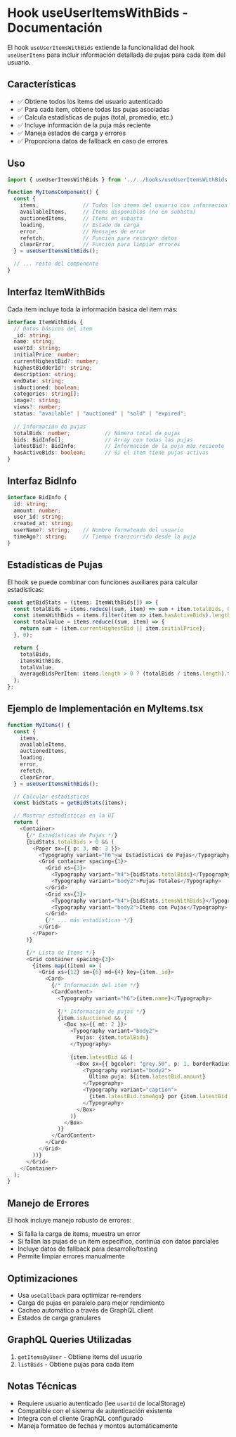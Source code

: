 # Hook useUserItemsWithBids - Documentación

El hook `useUserItemsWithBids` extiende la funcionalidad del hook `useUserItems` para incluir información detallada de pujas para cada item del usuario.

## Características

- ✅ Obtiene todos los items del usuario autenticado
- ✅ Para cada item, obtiene todas las pujas asociadas
- ✅ Calcula estadísticas de pujas (total, promedio, etc.)
- ✅ Incluye información de la puja más reciente
- ✅ Maneja estados de carga y errores
- ✅ Proporciona datos de fallback en caso de errores

## Uso

```typescript
import { useUserItemsWithBids } from '../../hooks/useUserItemsWithBids';

function MyItemsComponent() {
  const {
    items,              // Todos los items del usuario con información de pujas
    availableItems,     // Items disponibles (no en subasta)
    auctionedItems,     // Items en subasta
    loading,            // Estado de carga
    error,              // Mensajes de error
    refetch,            // Función para recargar datos
    clearError,         // Función para limpiar errores
  } = useUserItemsWithBids();

  // ... resto del componente
}
```

## Interfaz ItemWithBids

Cada item incluye toda la información básica del item más:

```typescript
interface ItemWithBids {
  // Datos básicos del item
  _id: string;
  name: string;
  userId: string;
  initialPrice: number;
  currentHighestBid?: number;
  highestBidderId?: string;
  description: string;
  endDate: string;
  isAuctioned: boolean;
  categories: string[];
  image?: string;
  views?: number;
  status: "available" | "auctioned" | "sold" | "expired";
  
  // Información de pujas
  totalBids: number;           // Número total de pujas
  bids: BidInfo[];             // Array con todas las pujas
  latestBid?: BidInfo;         // Información de la puja más reciente
  hasActiveBids: boolean;      // Si el item tiene pujas activas
}
```

## Interfaz BidInfo

```typescript
interface BidInfo {
  id: string;
  amount: number;
  user_id: string;
  created_at: string;
  userName?: string;    // Nombre formateado del usuario
  timeAgo?: string;     // Tiempo transcurrido desde la puja
}
```

## Estadísticas de Pujas

El hook se puede combinar con funciones auxiliares para calcular estadísticas:

```typescript
const getBidStats = (items: ItemWithBids[]) => {
  const totalBids = items.reduce((sum, item) => sum + item.totalBids, 0);
  const itemsWithBids = items.filter(item => item.hasActiveBids).length;
  const totalValue = items.reduce((sum, item) => {
    return sum + (item.currentHighestBid || item.initialPrice);
  }, 0);

  return {
    totalBids,
    itemsWithBids,
    totalValue,
    averageBidsPerItem: items.length > 0 ? (totalBids / items.length).toFixed(1) : "0",
  };
};
```

## Ejemplo de Implementación en MyItems.tsx

```typescript
function MyItems() {
  const {
    items,
    availableItems,
    auctionedItems,
    loading,
    error,
    refetch,
    clearError,
  } = useUserItemsWithBids();

  // Calcular estadísticas
  const bidStats = getBidStats(items);

  // Mostrar estadísticas en la UI
  return (
    <Container>
      {/* Estadísticas de Pujas */}
      {bidStats.totalBids > 0 && (
        <Paper sx={{ p: 3, mb: 3 }}>
          <Typography variant="h6">📊 Estadísticas de Pujas</Typography>
          <Grid container spacing={3}>
            <Grid xs={3}>
              <Typography variant="h4">{bidStats.totalBids}</Typography>
              <Typography variant="body2">Pujas Totales</Typography>
            </Grid>
            <Grid xs={3}>
              <Typography variant="h4">{bidStats.itemsWithBids}</Typography>
              <Typography variant="body2">Items con Pujas</Typography>
            </Grid>
            {/* ... más estadísticas */}
          </Grid>
        </Paper>
      )}

      {/* Lista de Items */}
      <Grid container spacing={3}>
        {items.map((item) => (
          <Grid xs={12} sm={6} md={4} key={item._id}>
            <Card>
              {/* Información del item */}
              <CardContent>
                <Typography variant="h6">{item.name}</Typography>
                
                {/* Información de pujas */}
                {item.isAuctioned && (
                  <Box sx={{ mt: 2 }}>
                    <Typography variant="body2">
                      Pujas: {item.totalBids}
                    </Typography>
                    
                    {item.latestBid && (
                      <Box sx={{ bgcolor: "grey.50", p: 1, borderRadius: 1 }}>
                        <Typography variant="body2">
                          Última puja: ${item.latestBid.amount}
                        </Typography>
                        <Typography variant="caption">
                          {item.latestBid.timeAgo} por {item.latestBid.userName}
                        </Typography>
                      </Box>
                    )}
                  </Box>
                )}
              </CardContent>
            </Card>
          </Grid>
        ))}
      </Grid>
    </Container>
  );
}
```

## Manejo de Errores

El hook incluye manejo robusto de errores:

- Si falla la carga de items, muestra un error
- Si fallan las pujas de un item específico, continúa con datos parciales
- Incluye datos de fallback para desarrollo/testing
- Permite limpiar errores manualmente

## Optimizaciones

- Usa `useCallback` para optimizar re-renders
- Carga de pujas en paralelo para mejor rendimiento
- Cacheo automático a través de GraphQL client
- Estados de carga granulares

## GraphQL Queries Utilizadas

1. `getItemsByUser` - Obtiene items del usuario
2. `listBids` - Obtiene pujas para cada item

## Notas Técnicas

- Requiere usuario autenticado (lee `userId` de localStorage)
- Compatible con el sistema de autenticación existente
- Integra con el cliente GraphQL configurado
- Maneja formateo de fechas y montos automáticamente
